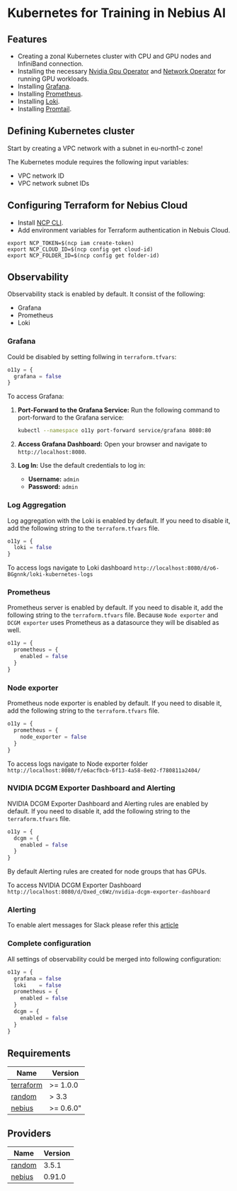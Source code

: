 # Kubernetes for Training in Nebius AI

## Features

- Creating a zonal Kubernetes cluster with CPU and GPU nodes and InfiniBand connection.
- Installing the necessary [Nvidia Gpu Operator](https://github.com/NVIDIA/gpu-operator) and [Network Operator](https://docs.nvidia.com/networking/display/cokan10/network+operator) for running GPU workloads.
- Installing [Grafana](https://github.com/grafana/helm-charts/tree/main/charts/grafana).
- Installing [Prometheus](https://github.com/prometheus-community/helm-charts/blob/main/charts/prometheus).
- Installing [Loki](https://github.com/grafana/loki/tree/main/production/helm/loki).
- Installing [Promtail](https://github.com/grafana/helm-charts/tree/main/charts/promtail).


## Defining Kubernetes cluster

Start by creating a VPC network with a subnet in eu-north1-c zone!

The Kubernetes module requires the following input variables:
 - VPC network ID
 - VPC network subnet IDs

## Configuring Terraform for Nebius Cloud

- Install [NCP CLI](https://nebius.ai/docs/cli/quickstart).
- Add environment variables for Terraform authentication in Nebuis Cloud.

```shell
export NCP_TOKEN=$(ncp iam create-token)
export NCP_CLOUD_ID=$(ncp config get cloud-id)
export NCP_FOLDER_ID=$(ncp config get folder-id)
```

## Observability

Observability stack is enabled by default. It consist of the following:
 - Grafana
 - Prometheus
 - Loki

### Grafana

Could be disabled by setting follwing in `terraform.tfvars`:
```terraform
o11y = {
  grafana = false
}
```

To access Grafana:

1. **Port-Forward to the Grafana Service:** Run the following command to port-forward to the Grafana service:
   ```sh
   kubectl --namespace o11y port-forward service/grafana 8080:80
   ```

2. **Access Grafana Dashboard:** Open your browser and navigate to `http://localhost:8080`.

3. **Log In:** Use the default credentials to log in:
   - **Username:** `admin`
   - **Password:** `admin`

### Log Aggregation

Log aggregation with the Loki is enabled by default. If you need to disable it, add the following string to the `terraform.tfvars` file.
```terraform
o11y = {
  loki = false
}
```

To access logs navigate to Loki dashboard `http://localhost:8080/d/o6-BGgnnk/loki-kubernetes-logs`

### Prometheus

Prometheus server is enabled by default. If you need to disable it, add the following string to the `terraform.tfvars` file.
Because `Node exporter` and `DCGM exporter` uses Prometheus as a datasource they will be disabled as well.

```terraform
o11y = {
  prometheus = {
    enabled = false
  }
}
```

### Node exporter

Prometheus node exporter is enabled by default. If you need to disable it, add the following string to the `terraform.tfvars` file.

```terraform
o11y = {
  prometheus = {
    node_exporter = false
  }
}
```

To access logs navigate to Node exporter folder `http://localhost:8080/f/e6acfbcb-6f13-4a58-8e02-f780811a2404/`


### NVIDIA DCGM Exporter Dashboard and Alerting

NVIDIA DCGM Exporter Dashboard and Alerting rules are enabled by default. If you need to disable it, add the following string to the `terraform.tfvars` file.

```terraform
o11y = {
  dcgm = {
    enabled = false
  }
}
```

By default Alerting rules are created for node groups that has GPUs.

To access NVIDIA DCGM Exporter Dashboard `http://localhost:8080/d/Oxed_c6Wz/nvidia-dcgm-exporter-dashboard`

### Alerting

To enable alert messages for Slack please refer this [article](https://grafana.com/docs/grafana/latest/alerting/configure-notifications/manage-contact-points/integrations/configure-slack/)

### Complete configuration

All settings of observability could be merged into following configuration:

```terraform
o11y = {
  grafana = false
  loki    = false
  prometheus = {
    enabled = false
  }
  dcgm = {
    enabled = false
  }
}
```

<!-- BEGINNING OF PRE-COMMIT-TERRAFORM DOCS HOOK -->
## Requirements

| Name | Version |
|------|---------|
| <a name="requirement_terraform"></a> [terraform](#requirement\_terraform) | >= 1.0.0 |
| <a name="requirement_random"></a> [random](#requirement\_random) | > 3.3 |
| <a name="requirement_nebius"></a> [nebius](#requirement\_nebius) | >= 0.6.0" |

## Providers

| Name | Version |
|------|---------|
| <a name="provider_random"></a> [random](#provider\_random) | 3.5.1 |
| <a name="provider_nebius"></a> [nebius](#provider\_nebius) | 0.91.0 |
